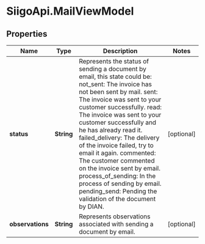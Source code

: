 # SiigoApi.MailViewModel

## Properties

Name | Type | Description | Notes
------------ | ------------- | ------------- | -------------
**status** | **String** | Represents the status of sending a document by email, this state could be:  not_sent: The invoice has not been sent by mail.  sent: The invoice was sent to your customer successfully.  read: The invoice was sent to your customer successfully and he has already read it.  failed_delivery: The delivery of the invoice failed, try to email it again.  commented: The customer commented on the invoice sent by email.   process_of_sending: In the process of sending by email.  pending_send: Pending the validation of the document by DIAN. | [optional] 
**observations** | **String** | Represents observations associated with sending a document by email. | [optional] 


